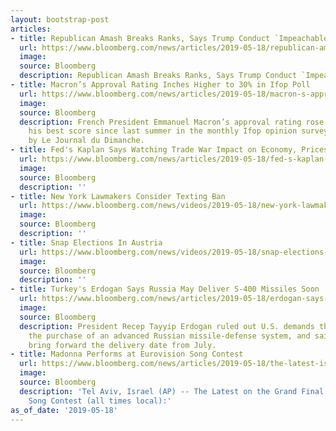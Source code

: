 ```yaml
---
layout: bootstrap-post
articles:
- title: Republican Amash Breaks Ranks, Says Trump Conduct `Impeachable'
  url: https://www.bloomberg.com/news/articles/2019-05-18/republican-amash-breaks-ranks-says-trump-conduct-impeachable
  image: 
  source: Bloomberg
  description: Republican Amash Breaks Ranks, Says Trump Conduct `Impeachable' bloomberg.com
- title: Macron’s Approval Rating Inches Higher to 30% in Ifop Poll
  url: https://www.bloomberg.com/news/articles/2019-05-18/macron-s-approval-rating-inches-higher-to-30-in-ifop-poll
  image: 
  source: Bloomberg
  description: French President Emmanuel Macron’s approval rating rose to 30% in May,
    his best score since last summer in the monthly Ifop opinion survey published
    by Le Journal du Dimanche.
- title: Fed's Kaplan Says Watching Trade War Impact on Economy, Prices
  url: https://www.bloomberg.com/news/articles/2019-05-18/fed-s-kaplan-says-watching-trade-war-impact-on-economy-prices
  image: 
  source: Bloomberg
  description: ''
- title: New York Lawmakers Consider Texting Ban
  url: https://www.bloomberg.com/news/videos/2019-05-18/new-york-lawmakers-consider-texting-ban-video
  image: 
  source: Bloomberg
  description: ''
- title: Snap Elections In Austria
  url: https://www.bloomberg.com/news/videos/2019-05-18/snap-elections-in-austria-video
  image: 
  source: Bloomberg
  description: ''
- title: Turkey's Erdogan Says Russia May Deliver S-400 Missiles Soon
  url: https://www.bloomberg.com/news/articles/2019-05-18/erdogan-says-russia-may-bring-forward-s-400-delivery-from-july
  image: 
  source: Bloomberg
  description: President Recep Tayyip Erdogan ruled out U.S. demands that Turkey delay
    the purchase of an advanced Russian missile-defense system, and said Moscow may
    bring forward the delivery date from July.
- title: Madonna Performs at Eurovision Song Contest
  url: https://www.bloomberg.com/news/articles/2019-05-18/the-latest-israeli-pm-wishes-eurovision-contestant-luck
  image: 
  source: Bloomberg
  description: 'Tel Aviv, Israel (AP) -- The Latest on the Grand Final of the Eurovision
    Song Contest (all times local):'
as_of_date: '2019-05-18'
---
```


